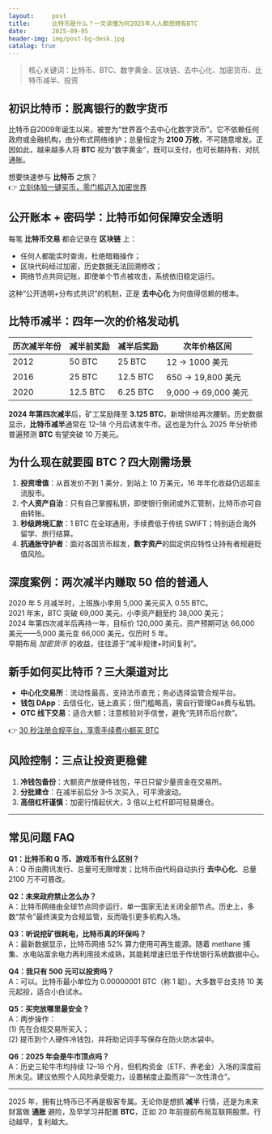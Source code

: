 ```yaml
---
layout:     post
title:      比特币是什么？一文读懂为何2025年人人都想拥有BTC
date:       2025-09-05
header-img: img/post-bg-desk.jpg
catalog: true
---
```


> 核心关键词：比特币、BTC、数字黄金、区块链、去中心化、加密货币、比特币减半、投资

## 初识比特币：脱离银行的数字货币
比特币自2009年诞生以来，被誉为“世界首个去中心化数字货币”。它不依赖任何政府或金融机构，由分布式网络维护；总量恒定为 **2100 万枚**，不可随意增发。正因如此，越来越多人将 **BTC** 视为“数字黄金”，既可以支付，也可长期持有、对抗通胀。

想要快速参与 **比特币** 之旅？  
👉 [立刻体验一键买币，零门槛迈入加密世界](https://okxdog.com/)

## 公开账本 + 密码学：比特币如何保障安全透明
每笔 **比特币交易** 都会记录在 **区块链** 上：
- 任何人都能实时查询，杜绝暗箱操作；
- 区块代码经过加密，历史数据无法回溯修改；
- 网络节点共同记账，即使单个节点被攻击，系统依旧稳定运行。

这种“公开透明+分布式共识”的机制，正是 **去中心化** 为何值得信赖的根本。

## 比特币减半：四年一次的价格发动机
| 历次减半年份 | 减半前奖励 | 减半后奖励 | 次年价格区间 |
|--------------|------------|------------|--------------|
| 2012         | 50 BTC     | 25 BTC     | 12 → 1000 美元 |
| 2016         | 25 BTC     | 12.5 BTC   | 650 → 19,800 美元 |
| 2020         | 12.5 BTC   | 6.25 BTC   | 9,000 → 69,000 美元 |

**2024 年第四次减半**后，矿工奖励降至 **3.125 BTC**，新增供给再次腰斩。历史数据显示，**比特币减半**通常在 12–18 个月后诱发牛市。这也是为什么 2025 年分析师普遍预测 **BTC** 有望突破 10 万美元。

## 为什么现在就要囤 BTC？四大刚需场景
1. **投资增值**：从首发价不到 1 美分，到站上 10 万美元，16 年年化收益仍远超主流股市。
2. **个人资产自治**：只有自己掌握私钥，即使银行倒闭或外汇管制，比特币亦可自由转账。
3. **秒级跨境汇款**：1 BTC 在全球通用，手续费低于传统 SWIFT；特别适合海外留学、旅行结算。
4. **抗通胀守护者**：面对各国货币超发，**数字资产**的固定供应特性让持有者规避贬值风险。

## 深度案例：两次减半内赚取 50 倍的普通人
2020 年 5 月减半时，上班族小李用 5,000 美元买入 0.55 BTC。  
2021 年末，BTC 突破 69,000 美元，小李资产翻至约 38,000 美元；  
2024 年第四次减半后再持一年，目标价 120,000 美元，资产预期可达 66,000 美元——5,000 美元变 66,000 美元，仅历时 5 年。  
早期布局 *加密货币* 的收益，往往源于“减半规律+时间复利”。

## 新手如何买比特币？三大渠道对比
- **中心化交易所**：流动性最高，支持法币直充；务必选择监管合规平台。
- **钱包 DApp**：去信任化，链上直买；但门槛略高，需自行管理Gas费与私钥。
- **OTC 线下交易**：适合大额；注意核验对手信誉，避免“先转币后付款”。

👉 [30 秒注册合规平台，享零手续费小额买 BTC](https://okxdog.com/)

## 风险控制：三点让投资更稳健
1. **冷钱包备份**：大额资产放硬件钱包，平日只留少量资金在交易所。
2. **分批建仓**：在减半前后分 3–5 次买入，可平滑波动。
3. **高倍杠杆谨慎**：加密行情起伏大，3 倍以上杠杆即可轻易爆仓。

---

## 常见问题 FAQ

**Q1：比特币和 Q 币、游戏币有什么区别？**  
A：Q 币由腾讯发行、总量可无限增发；比特币由代码自动执行 **去中心化**、总量 2100 万不可篡改。

**Q2：未来政府禁止怎么办？**  
A：比特币网络由全球节点同步运行，单一国家无法关闭全部节点。历史上，多数“禁令”最终演变为合规监管，反而吸引更多机构入场。

**Q3：听说挖矿很耗电，比特币真的环保吗？**  
A：最新数据显示，比特币网络 52% 算力使用可再生能源。随着 methane 捕集、水电站富余电力再利用技术成熟，其能耗增速已低于传统银行系统数据中心。

**Q4：我只有 500 元可以投资吗？**  
A：可以。比特币最小单位为 0.00000001 BTC（称 1 聪）。大多数平台支持 10 美元起投，适合小白试水。

**Q5：买完放哪里最安全？**  
A：两步操作：  
(1) 先在合规交易所买入；  
(2) 提币到个人硬件冷钱包，并将助记词手写保存在防火防水袋中。

**Q6：2025 年会是牛市顶点吗？**  
A：历史三轮牛市均持续 12–18 个月，但机构资金（ETF、养老金）入场的深度前所未见。建议依照个人风险承受能力，设置梯度止盈而非“一次性清仓”。

---

2025 年，拥有比特币已不再是极客专属。无论你是想抓 **减半** 行情，还是为未来财富做 **通胀** 避险，及早学习并配置 **BTC**，正如 20 年前提前布局互联网股票。行动越早，复利越大。